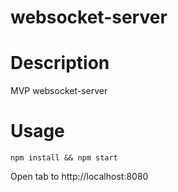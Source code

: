 # websocket-server

# Description
MVP websocket-server

# Usage
```
npm install && npm start
```

Open tab to http://localhost:8080
